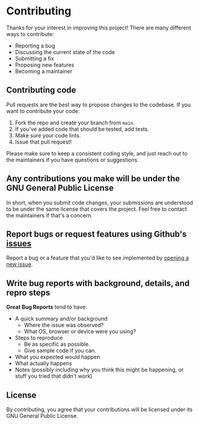 # Contributing
Thanks for your interest in improving this project! There are many different ways to contribute:

- Reporting a bug
- Discussing the current state of the code
- Submitting a fix
- Proposing new features
- Becoming a maintainer

## Contributing code
Pull requests are the best way to propose changes to the codebase. If you want to contribute your code:

1. Fork the repo and create your branch from `main`.
2. If you've added code that should be tested, add tests.
3. Make sure your code lints.
4. Issue that pull request!

Please make sure to keep a consistent coding style, and just reach out to the maintainers if you have questions or suggestions.

## Any contributions you make will be under the GNU General Public License
In short, when you submit code changes, your submissions are understood to be under the same license that covers the project. Feel free to contact the maintainers if that's a concern.

## Report bugs or request features using Github's [issues](https://github.com/DazEdword/observability-stack-otel/issues)
Report a bug or a feature that you'd like to see implemented by [opening a new issue]().

## Write bug reports with background, details, and repro steps
**Great Bug Reports** tend to have:

- A quick summary and/or background
    - Where the issue was observed?
    - What OS, browser or device were you using?
- Steps to reproduce
  - Be as specific as possible.
  - Give sample code if you can.
- What you expected would happen
- What actually happens
- Notes (possibly including why you think this might be happening, or stuff you tried that didn't work)

## License
By contributing, you agree that your contributions will be licensed under its GNU General Public License.
